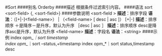 #Sort
####别名
Orderby
####描述
根据条件过滤索引内容。
####语法
sort &lt;sort-field&gt; {, &lt;sort-field&gt;}
####参数说明
&lt;sort-field &gt;
**描述**：排序字段
**语法**：（[+|-]&lt;field-name&gt;） | （&lt;field-name&gt; [ desc | asc ]）
[+|-]
**描述**：排序顺序 ＋是降序－是升序，默认为升序 
［desc | asc ］
**描述**：排序顺序 desc是降序asc是升序，默认为升序 
&lt;field-name&gt;
**描述**：字段名
**语法**：&lt;string&gt;
####示例
index opm_*｜sort timestamp  
index opm_*｜sort –status,+timestamp 
index opm_*｜sort status,timestamp desc

